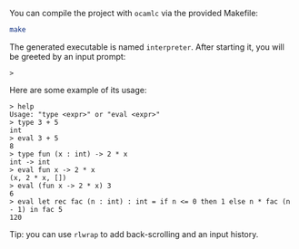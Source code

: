 You can compile the project with `ocamlc` via the provided Makefile:
```sh
make
```
The generated executable is named `interpreter`.
After starting it, you will be greeted by an input prompt:
```text
>
```
Here are some example of its usage:
```text
> help
Usage: "type <expr>" or "eval <expr>"
> type 3 + 5
int
> eval 3 + 5
8
> type fun (x : int) -> 2 * x
int -> int
> eval fun x -> 2 * x
(x, 2 * x, [])
> eval (fun x -> 2 * x) 3
6
> eval let rec fac (n : int) : int = if n <= 0 then 1 else n * fac (n - 1) in fac 5
120
```

Tip: you can use `rlwrap` to add back-scrolling and an input history.
